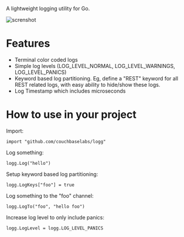 A lightweight logging utility for Go.

![screnshot](http://cl.ly/image/2l0Q1M123D1c/Screen%20Shot%202013-09-14%20at%2012.28.07%20PM.png)

# Features

* Terminal color coded logs
* Simple log levels (LOG_LEVEL_NORMAL, LOG_LEVEL_WARNINGS, LOG_LEVEL_PANICS)
* Keyword based log partitioning.  Eg, define a "REST" keyword for all REST related logs, with easy ability to hide/show these logs.
* Log Timestamp which includes microseconds

# How to use in your project

Import:

```
import "github.com/couchbaselabs/logg"
```

Log something:

```
logg.Log("hello")
```

Setup keyword based log partitioning:

```
logg.LogKeys["foo"] = true
```

Log something to the "foo" channel:

```
logg.LogTo("foo", "hello foo")
```

Increase log level to only include panics:

```
logg.LogLevel = logg.LOG_LEVEL_PANICS
```






